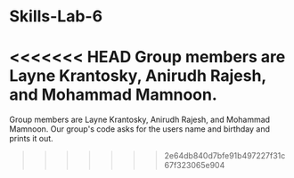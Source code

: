 # Skills-Lab-6
<<<<<<< HEAD
Group members are Layne Krantosky, Anirudh Rajesh, and Mohammad Mamnoon.
=======
Group members are Layne Krantosky, Anirudh Rajesh, and Mohammad Mamnoon. Our group's code asks for the users name and birthday and prints it out.
>>>>>>> 2e64db840d7bfe91b497227f31c67f323065e904

